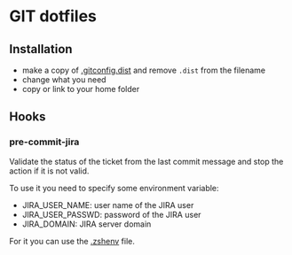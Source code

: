 # GIT dotfiles

## Installation

- make a copy of [.gitconfig.dist](.gitconfig.dist) and remove `.dist` from the filename
- change what you need
- copy or link to your home folder

## Hooks

### pre-commit-jira

Validate the status of the ticket from the last commit message and stop the action if it is not valid.

To use it you need to specify some environment variable:
- JIRA_USER_NAME: user name of the JIRA user
- JIRA_USER_PASSWD: password of the JIRA user
- JIRA_DOMAIN: JIRA server domain

For it you can use the [.zshenv](zsh/dotfiles/.zshenv.dist) file.
